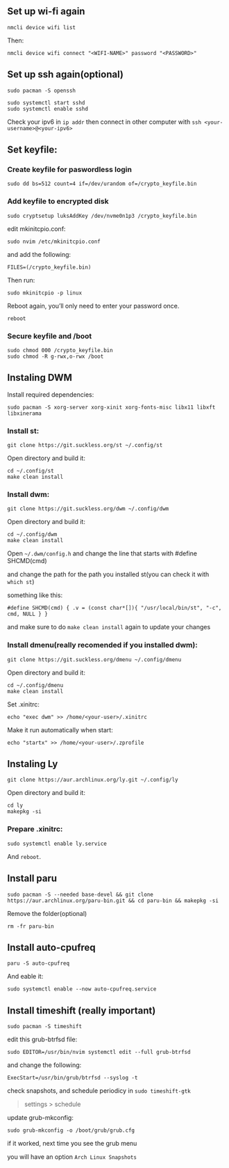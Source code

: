 ## Set up wi-fi again

```
nmcli device wifi list
```

Then:

```
nmcli device wifi connect "<WIFI-NAME>" password "<PASSWORD>"
```

## Set up ssh again(optional)

```
sudo pacman -S openssh
```

```
sudo systemctl start sshd
sudo systemctl enable sshd
```

Check your ipv6 in `ip addr` then connect in other computer
with `ssh <your-username>@<your-ipv6>`

## Set keyfile:

### Create keyfile for paswordless login

```
sudo dd bs=512 count=4 if=/dev/urandom of=/crypto_keyfile.bin
```

### Add keyfile to encrypted disk

```
sudo cryptsetup luksAddKey /dev/nvme0n1p3 /crypto_keyfile.bin
```

edit mkinitcpio.conf:

```
sudo nvim /etc/mkinitcpio.conf
```

and add the following:

```
FILES=(/crypto_keyfile.bin)
```

Then run:

```
sudo mkinitcpio -p linux
```

Reboot again, you’ll only need to enter your password once.

```
reboot
```

### Secure keyfile and /boot

```
sudo chmod 000 /crypto_keyfile.bin
sudo chmod -R g-rwx,o-rwx /boot
```

## Instaling DWM

Install required dependencies:

```
sudo pacman -S xorg-server xorg-xinit xorg-fonts-misc libx11 libxft libxinerama 
```

### Install st:

```
git clone https://git.suckless.org/st ~/.config/st
```

Open directory and build it:

```
cd ~/.config/st
make clean install
```

### Install dwm:

```
git clone https://git.suckless.org/dwm ~/.config/dwm
```

Open directory and build it:

```
cd ~/.config/dwm
make clean install
```

Open `~/.dwm/config.h` and change the line that starts with #define SHCMD(cmd)

and change the path for the path you installed st(you can check it with `which st`)

something like this:

```
#define SHCMD(cmd) { .v = (const char*[]){ "/usr/local/bin/st", "-c", cmd, NULL } }
```

and make sure to do `make clean install` again to update your changes


### Install dmenu(really recomended if you installed dwm):

```
git clone https://git.suckless.org/dmenu ~/.config/dmenu
```

Open directory and build it:

```
cd ~/.config/dmenu
make clean install
```

Set .xinitrc:

```
echo "exec dwm" >> /home/<your-user>/.xinitrc
```

Make it run automatically when start:

```
echo "startx" >> /home/<your-user>/.zprofile
```

## Instaling Ly 

```
git clone https://aur.archlinux.org/ly.git ~/.config/ly
```

Open directory and build it:

```
cd ly
makepkg -si
```

### Prepare .xinitrc:

```
sudo systemctl enable ly.service
```

And `reboot`.

## Install paru

```
sudo pacman -S --needed base-devel && git clone https://aur.archlinux.org/paru-bin.git && cd paru-bin && makepkg -si
```

Remove the folder(optional)

```
rm -fr paru-bin
```

## Install auto-cpufreq

```
paru -S auto-cpufreq
```

And eable it:

```
sudo systemctl enable --now auto-cpufreq.service
```

## Install timeshift (really important)

```
sudo pacman -S timeshift
```

edit this grub-btrfsd file:

```
sudo EDITOR=/usr/bin/nvim systemctl edit --full grub-btrfsd
```

and change the following:

```
ExecStart=/usr/bin/grub/btrfsd --syslog -t
```

check snapshots, and schedule periodicy in `sudo timeshift-gtk`
> settings > schedule

update grub-mkconfig:

```
sudo grub-mkconfig -o /boot/grub/grub.cfg
```

if it worked, next time you see the grub menu

you will have an option `Arch Linux Snapshots`
